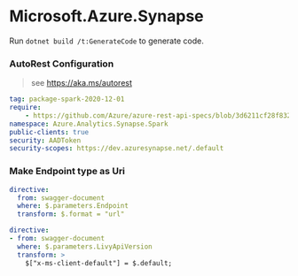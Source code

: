# Microsoft.Azure.Synapse

Run `dotnet build /t:GenerateCode` to generate code.

### AutoRest Configuration
> see https://aka.ms/autorest

``` yaml
tag: package-spark-2020-12-01
require:
    - https://github.com/Azure/azure-rest-api-specs/blob/3d6211cf28f83236cdf78e7cfc50efd3fb7cba72/specification/synapse/data-plane/readme.md
namespace: Azure.Analytics.Synapse.Spark
public-clients: true
security: AADToken
security-scopes: https://dev.azuresynapse.net/.default
```

### Make Endpoint type as Uri

``` yaml
directive:
  from: swagger-document
  where: $.parameters.Endpoint
  transform: $.format = "url"
```

``` yaml
directive:
- from: swagger-document
  where: $.parameters.LivyApiVersion
  transform: >
    $["x-ms-client-default"] = $.default;
```
